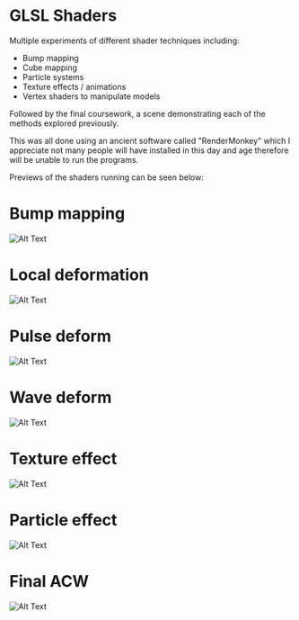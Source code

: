 # GLSL Shaders

Multiple experiments of different shader techniques including:
  - Bump mapping
  - Cube mapping
  - Particle systems
  - Texture effects / animations
  - Vertex shaders to manipulate models

Followed by the final coursework, a scene demonstrating each of the methods explored previously.

This was all done using an ancient software called "RenderMonkey" which I appreciate not many people will have installed in this day and age therefore will be unable to run the programs.

Previews of the shaders running can be seen below:

# Bump mapping
![Alt Text](https://media.giphy.com/media/v1.Y2lkPTc5MGI3NjExMnRrc2Via2VtaW5lczJyODZ0eHk5bnd6bndzeGNhNDYxbHkxeDg0OCZlcD12MV9pbnRlcm5hbF9naWZfYnlfaWQmY3Q9Zw/EJcX2zVHhSszO8FIU3/giphy.gif)

# Local deformation
![Alt Text](https://media.giphy.com/media/v1.Y2lkPTc5MGI3NjExYmN2bHJ5dHk2Zjk2NWFuc281Nmx4aWV2dGYyc2w2Mmk3dWRyYm45NCZlcD12MV9pbnRlcm5hbF9naWZfYnlfaWQmY3Q9Zw/prXe07WYjNckICoj5u/giphy.gif)

# Pulse deform
![Alt Text](https://media.giphy.com/media/v1.Y2lkPTc5MGI3NjExZmN6OXdoNWM5eHFtZGloY2gwNDQ4c2RmMnN5dDk0NTRhNTFvb2RpdCZlcD12MV9pbnRlcm5hbF9naWZfYnlfaWQmY3Q9Zw/Zv7ZcjmI57x2OJVpiM/giphy.gif)

# Wave deform
![Alt Text](https://media.giphy.com/media/v1.Y2lkPTc5MGI3NjExcThzYTBmaHdrcDJjeHRsbHp2cG1wdjYzeGNudnl2am5qOW9lY25udyZlcD12MV9pbnRlcm5hbF9naWZfYnlfaWQmY3Q9Zw/63LZQAUC7uxTdWYF3Y/giphy.gif)

# Texture effect
![Alt Text](https://media.giphy.com/media/v1.Y2lkPTc5MGI3NjExNnVob3h6ejA5djU2aWRpY3E5NTFtOXUwZTR5eXptbHE0MzBqdjQ3ZyZlcD12MV9pbnRlcm5hbF9naWZfYnlfaWQmY3Q9Zw/y5n8TMAz3D5sxhMttR/giphy.gif)

# Particle effect
![Alt Text](https://media.giphy.com/media/v1.Y2lkPTc5MGI3NjExemFyajFncGp0MGdzaGZyM2RnNmU1YWVmczU0dDUxeXdqY2NsaTZidCZlcD12MV9pbnRlcm5hbF9naWZfYnlfaWQmY3Q9Zw/3oUx9b3xd5qSlQkEmO/giphy.gif)

# Final ACW
![Alt Text](https://media.giphy.com/media/v1.Y2lkPTc5MGI3NjExaGM2ODByMnF1NnFya3N0ODRwdW4wZmE3ZTBzMnNhamw4bnd0eDQxcCZlcD12MV9pbnRlcm5hbF9naWZfYnlfaWQmY3Q9Zw/Rou3S8HF1ybzXnITuB/giphy.gif)
